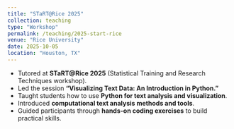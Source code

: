 ```yaml
---
title: "STaRT@Rice 2025"
collection: teaching
type: "Workshop"
permalink: /teaching/2025-start-rice
venue: "Rice University"
date: 2025-10-05
location: "Houston, TX"
---
```


- Tutored at **STaRT@Rice 2025** (Statistical Training and Research Techniques workshop).  
- Led the session **“Visualizing Text Data: An Introduction in Python.”**  
- Taught students how to use **Python for text analysis and visualization**.  
- Introduced **computational text analysis methods and tools**.  
- Guided participants through **hands-on coding exercises** to build practical skills.  
